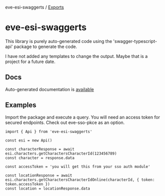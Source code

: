 eve-esi-swaggerts / [Exports](modules.md)

# eve-esi-swaggerts

This library is purely auto-generated code using the 'swagger-typescript-api' package to generate the code.

I have not added any templates to change the output. Maybe that is a project for a future date.

## Docs
Auto-generated documentation is [available](./docs/modules.md)

## Examples
Import the package and execute a query. You will need an access token for secured endpoints. Check out eve-sso-pkce as an option.

```
import { Api } from 'eve-esi-swaggerts'

const esi = new Api()

const characterResponse = await esi.characters.getCharactersCharacterId(123456789)
const character = response.data

const accessToken = 'you will get this from your sso auth module'

const locationResponse = await esi.characters.getCharactersCharacterIdOnline(characterId, { token: token.accessToken })
const location = locationResponse.data
```
